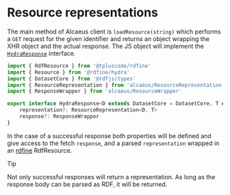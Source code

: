 # Resource representations

The main method of Alcaeus client is `loadResource(string)` which performs a `GET` request for the given identifier and returns an object wrapping the XHR object and the actual response. The JS object will implement the [`HydraResponse`][HydraResponse] interface.

[HydraResponse]: https://github.com/wikibus/Alcaeus/blob/master/src/alcaeus.ts#L25-L28

```typescript
import { RdfResource } from '@tpluscode/rdfine'
import { Resource } from '@rdfine/hydra'
import { DatasetCore } from '@rdfjs/types'
import { ResourceRepresentation } from 'alcaeus/ResourceRepresentation'
import { ResponseWrapper } from 'alcaeus/ResourceWrapper'

export interface HydraResponse<D extends DatasetCore = DatasetCore, T extends RdfResource<D> = Resource<D>> {
    representation?: ResourceRepresentation<D, T>
    response?: ResponseWrapper
}
```

In the case of a successful response both properties will be defined and give access to the fetch `response`, and a parsed `representation` wrapped in an [rdfine](https://npm.im/@tpluscode/rdfine) RdfResource.

> [!TIP]
> Not only successful responses will return a representation. As long as the response body can be parsed as RDF, it will be returned.
